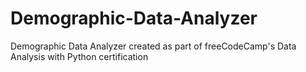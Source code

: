 # Demographic-Data-Analyzer
Demographic Data Analyzer created as part of freeCodeCamp's Data Analysis with Python certification
